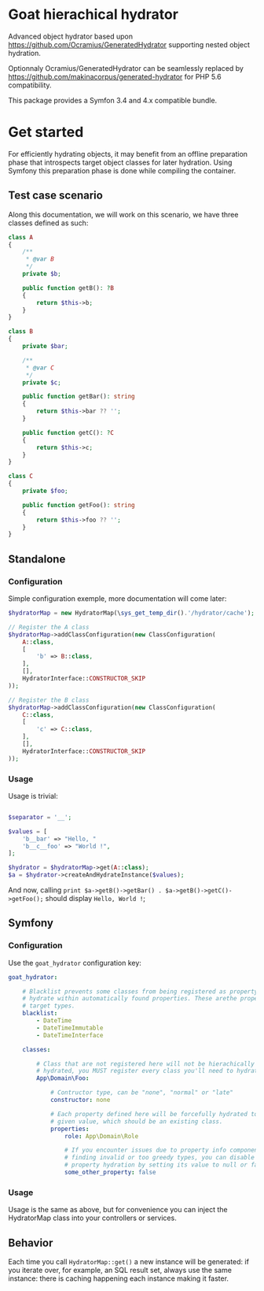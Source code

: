 # Goat hierachical hydrator

Advanced object hydrator based upon https://github.com/Ocramius/GeneratedHydrator
supporting nested object hydration.

Optionnaly Ocramius/GeneratedHydrator can be seamlessly replaced by
https://github.com/makinacorpus/generated-hydrator for PHP 5.6 compatibility.

This package provides a Symfon 3.4 and 4.x compatible bundle.


# Get started

For efficiently hydrating objects, it may benefit from an offline preparation
phase that introspects target object classes for later hydration. Using Symfony
this preparation phase is done while compiling the container.


## Test case scenario

Along this documentation, we will work on this scenario, we have three classes
defined as such:

```php
class A
{
    /**
     * @var B
     */
    private $b;

    public function getB(): ?B
    {
        return $this->b;
    }
}

class B
{
    private $bar;

    /**
     * @var C
     */
    private $c;

    public function getBar(): string
    {
        return $this->bar ?? '';
    }

    public function getC(): ?C
    {
        return $this->c;
    }
}

class C
{
    private $foo;

    public function getFoo(): string
    {
        return $this->foo ?? '';
    }
}
```


## Standalone

### Configuration

Simple configuration exemple, more documentation will come later:

```php
$hydratorMap = new HydratorMap(\sys_get_temp_dir().'/hydrator/cache');

// Register the A class
$hydratorMap->addClassConfiguration(new ClassConfiguration(
    A::class,
    [
        'b' => B::class,
    ],
    [],
    HydratorInterface::CONSTRUCTOR_SKIP
));

// Register the B class
$hydratorMap->addClassConfiguration(new ClassConfiguration(
    C::class,
    [
        'c' => C::class,
    ],
    [],
    HydratorInterface::CONSTRUCTOR_SKIP
));
```


### Usage

Usage is trivial:

```php

$separator = '__';

$values = [
    'b__bar' => "Hello, "
    'b__c__foo' => "World !",
];

$hydrator = $hydratorMap->get(A::class);
$a = $hydrator->createAndHydrateInstance($values);
```

And now, calling `print $a->getB()->getBar() . $a->getB()->getC()->getFoo();` should display `Hello, World !`;


## Symfony

### Configuration

Use the `goat_hydrator` configuration key:

```yaml
goat_hydrator:

    # Blacklist prevents some classes from being registered as property to
    # hydrate within automatically found properties. These arethe properties
    # target types.
    blacklist:
        - DateTime
        - DateTimeImmutable
        - DateTimeInterface

    classes:

        # Class that are not registered here will not be hierachically
        # hydrated, you MUST register every class you'll need to hydrate.
        App\Domain\Foo:

            # Contructor type, can be "none", "normal" or "late"
            constructor: none

            # Each property defined here will be forcefully hydrated to the
            # given value, which should be an existing class.
            properties:
                role: App\Domain\Role

                # If you encounter issues due to property info component
                # finding invalid or too greedy types, you can disable a
                # property hydration by setting its value to null or false.
                some_other_property: false
```


### Usage

Usage is the same as above, but for convenience you can inject the HydratorMap class
into your controllers or services.


## Behavior

Each time you call `HydratorMap::get()` a new instance will be generated: if you
iterate over, for example, an SQL result set, always use the same instance: there
is caching happening each instance making it faster.

